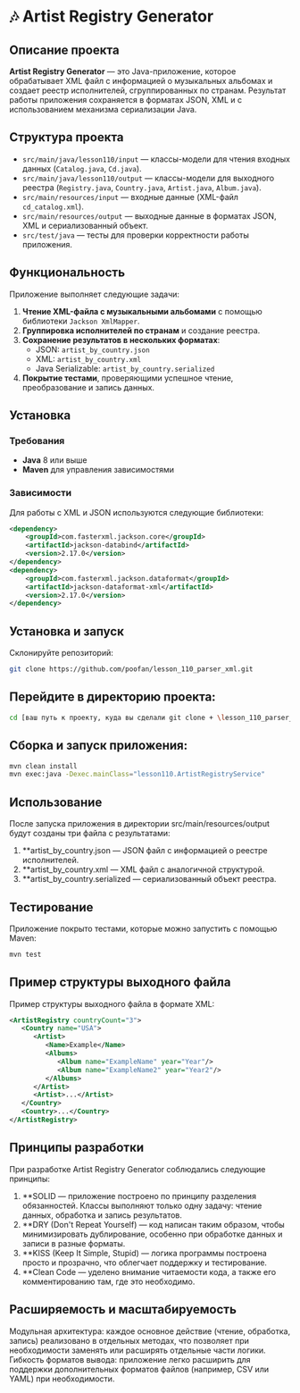 # 🎶 Artist Registry Generator

## Описание проекта

**Artist Registry Generator** — это Java-приложение, которое обрабатывает XML файл с информацией о музыкальных альбомах и создает реестр исполнителей, сгруппированных по странам. Результат работы приложения сохраняется в форматах JSON, XML и с использованием механизма сериализации Java.

## Структура проекта

- `src/main/java/lesson110/input` — классы-модели для чтения входных данных (`Catalog.java`, `Cd.java`).
- `src/main/java/lesson110/output` — классы-модели для выходного реестра (`Registry.java`, `Country.java`, `Artist.java`, `Album.java`).
- `src/main/resources/input` — входные данные (XML-файл `cd_catalog.xml`).
- `src/main/resources/output` — выходные данные в форматах JSON, XML и сериализованный объект.
- `src/test/java` — тесты для проверки корректности работы приложения.

## Функциональность

Приложение выполняет следующие задачи:

1. **Чтение XML-файла с музыкальными альбомами** с помощью библиотеки `Jackson XmlMapper`.
2. **Группировка исполнителей по странам** и создание реестра.
3. **Сохранение результатов в нескольких форматах**:
   - JSON: `artist_by_country.json`
   - XML: `artist_by_country.xml`
   - Java Serializable: `artist_by_country.serialized`
4. **Покрытие тестами**, проверяющими успешное чтение, преобразование и запись данных.

## Установка

### Требования

- **Java** 8 или выше
- **Maven** для управления зависимостями

### Зависимости

Для работы с XML и JSON используются следующие библиотеки:

```xml
<dependency>
    <groupId>com.fasterxml.jackson.core</groupId>
    <artifactId>jackson-databind</artifactId>
    <version>2.17.0</version>
</dependency>
<dependency>
    <groupId>com.fasterxml.jackson.dataformat</groupId>
    <artifactId>jackson-dataformat-xml</artifactId>
    <version>2.17.0</version>
</dependency>
```
## Установка и запуск
Склонируйте репозиторий:

```bash
git clone https://github.com/poofan/lesson_110_parser_xml.git
```

## Перейдите в директорию проекта:

```bash
cd [ваш путь к проекту, куда вы сделали git clone + \lesson_110_parser_xml\parser]
```
## Сборка и запуск приложения:

```bash
mvn clean install
mvn exec:java -Dexec.mainClass="lesson110.ArtistRegistryService"
```
## Использование
После запуска приложения в директории src/main/resources/output будут созданы три файла с результатами:

1. **artist_by_country.json — JSON файл с информацией о реестре исполнителей.
2. **artist_by_country.xml — XML файл с аналогичной структурой.
3. **artist_by_country.serialized — сериализованный объект реестра.
   
## Тестирование
Приложение покрыто тестами, которые можно запустить с помощью Maven:

```bash
mvn test
```
## Пример структуры выходного файла
Пример структуры выходного файла в формате XML:

```xml
<ArtistRegistry countryCount="3">
   <Country name="USA">
      <Artist>
         <Name>Example</Name>
         <Albums>
            <Album name="ExampleName" year="Year"/>
            <Album name="ExampleName2" year="Year2"/>
         </Albums>
      </Artist>
      <Artist>...</Artist>
   </Country>
   <Country>...</Country>
</ArtistRegistry>
```
## Принципы разработки
При разработке Artist Registry Generator соблюдались следующие принципы:

1. **SOLID — приложение построено по принципу разделения обязанностей. Классы выполняют только одну задачу: чтение данных, обработка и запись результатов.
2. **DRY (Don't Repeat Yourself) — код написан таким образом, чтобы минимизировать дублирование, особенно при обработке данных и записи в разные форматы.
3. **KISS (Keep It Simple, Stupid) — логика программы построена просто и прозрачно, что облегчает поддержку и тестирование.
4. **Clean Code — уделено внимание читаемости кода, а также его комментированию там, где это необходимо.
## Расширяемость и масштабируемость
Модульная архитектура: каждое основное действие (чтение, обработка, запись) реализовано в отдельных методах, что позволяет при необходимости заменять или расширять отдельные части логики.
Гибкость форматов вывода: приложение легко расширить для поддержки дополнительных форматов файлов (например, CSV или YAML) при необходимости.

